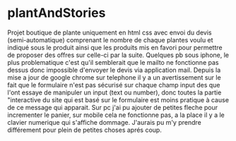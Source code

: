 # plantAndStories
Projet boutique de plante uniquement en html css avec envoi du devis  (semi-automatique) comprenant le nombre de chaque plantes voulu et  indiqué sous le produit
ainsi que les produits mis en favori pour permettre de proposer des offres sur celle-ci par la suite.
Quelques pb sous iphone, le plus problematique c'est qu'il semblerait que le mailto ne fonctionne pas dessus donc impossible d'envoyer le devis via application mail.
Depuis la mise a jour de google chrome sur telephone il y a un avertissement sur le fait que le formulaire n'est pas sécurisé sur chaque champ input 
des que l'ont essaye de manipuler un input (text ou number),
donc toutes la partie "interactive du site qui est basé sur le formulaire est moins pratique à cause de ce message qui apparait.
Sur pc j'ai pu ajouter de petites fleche pour incrementer le panier, sur mobile cela ne fonctionne pas, a la place il y a le clavier numerique qui s'affiche dommage.
J'aurais pu m'y prendre différement pour plein de petites choses aprés coup.
